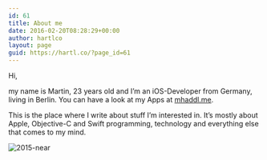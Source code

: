 ```yaml
---
id: 61
title: About me
date: 2016-02-20T08:28:29+00:00
author: hartlco
layout: page
guid: https://hartl.co/?page_id=61
---
```

Hi,

my name is Martin, 23 years old and I’m an iOS-Developer from Germany, living in Berlin. You can have a look at my Apps at <a href="http://mhaddl.me" target="_blank">mhaddl.me</a>.

This is the place where I write about stuff I’m interested in. It’s mostly about Apple, Objective-C and Swift programming, technology and everything else that comes to my mind.

<img src="https://i0.wp.com/hartl.co/wp-content/uploads/2016/02/2015-near.jpg?fit=760%2C760&#038;ssl=1" alt="2015-near" class="alignnone size-full wp-image-50" srcset="https://i0.wp.com/hartl.co/wp-content/uploads/2016/02/2015-near.jpg?w=817&ssl=1 817w, https://i0.wp.com/hartl.co/wp-content/uploads/2016/02/2015-near.jpg?resize=150%2C150&ssl=1 150w, https://i0.wp.com/hartl.co/wp-content/uploads/2016/02/2015-near.jpg?resize=300%2C300&ssl=1 300w, https://i0.wp.com/hartl.co/wp-content/uploads/2016/02/2015-near.jpg?resize=768%2C768&ssl=1 768w" sizes="(max-width: 760px) 100vw, 760px" data-recalc-dims="1" />